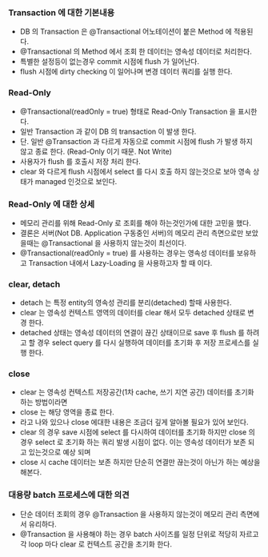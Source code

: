 ### Transaction 에 대한 기본내용
- DB 의 Transaction 은 @Transactional 어노테이션이 붙은 Method 에 적용된다.
- @Transactional 의 Method 에서 조회 한 데이터는 영속성 데이터로 처리한다.
- 특별한 설정등이 없는경우 commit 시점에 flush 가 일어난다.
- flush 시점에 dirty checking 이 일어나며 변경 데이터 쿼리를 실행 한다.

### Read-Only
- @Transactional(readOnly = true) 형태로 Read-Only Transaction 을 표시한다.
- 일반 Transaction 과 같이 DB 의 transaction 이 발생 한다.
- 단. 일반 @Transaction 과 다르게 자동으로 commit 시점에 flush 가 발생 하지 않고 종료 한다. (Read-Only 이기 때문. Not Write)
- 사용자가 flush 를 호출시 저장 처리 한다.
- clear 와 다르게 flush 시점에서 select 를 다시 호출 하지 않는것으로 보아 영속 상태가 managed 인것으로 보인다.

### Read-Only 에 대한 상세
- 메모리 관리를 위해 Read-Only 로 조회를 해야 하는것인가에 대한 고민을 했다.
- 결론은 서버(Not DB. Application 구동중인 서버)의 메모리 관리 측면으로만 보았을때는 @Transactional 을 사용하지 않는것이 최선이다.
- @Transactional(readOnly = true) 를 사용하는 경우는 영속성 데이터를 보유하고 Transaction 내에서 Lazy-Loading 을 사용하고자 할 때 이다.

### clear, detach
- detach 는 특정 entity의 영속성 관리를 분리(detached) 할때 사용한다.
- clear 는 영속성 컨텍스트 영역의 데이터를 clear 해서 모두 detached 상태로 변경 한다.
- detached 상태는 영속성 데이터의 연결이 끊긴 상태이므로 save 후 flush 를 하려고 할 경우 select query 를 다시 실행하여 데이터를 초기화 후 저장 프로세스를 실행 한다.

### close
- clear 는 영속성 컨텍스트 저장공간(1차 cache, 쓰기 지연 공간) 데이터를 초기화 하는 방법이라면
- close 는 해당 영역을 종료 한다.
- 라고 나와 있으나 close 에대한 내용은 조금더 깊게 알아볼 필요가 있어 보인다.
- clear 의 경우 save 시점에 select 를 다시하여 데이터를 초기화 하지만 close 의 경우 select 로 초기화 하는 쿼리 발생 시점이 없다. 이는 영속성 데이터가 보존 되고 있는것으로 예상 되며
- close 시 cache 데이터는 보존 하지만 단순히 연결만 끊는것이 아닌가 하는 예상을 해본다.

### 대용량 batch 프로세스에 대한 의견
- 단순 데이터 조회의 경우 @Transaction 을 사용하지 않는것이 메모리 관리 측면에서 유리하다.
- @Transaction 을 사용해야 하는 경우 batch 사이즈를 일정 단위로 적당히 자르고 각 loop 마다 clear 로 컨텍스트 공간을 초기화 한다.
